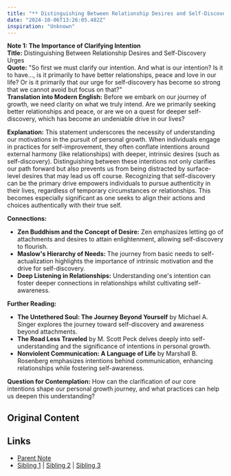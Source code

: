 ```yaml
---
title: "** Distinguishing Between Relationship Desires and Self-Discovery Urges"
date: "2024-10-06T13:26:05.482Z"
inspiration: "Unknown"
---
```


  
**Note 1: The Importance of Clarifying Intention**  
**Title:** Distinguishing Between Relationship Desires and Self-Discovery Urges  
**Quote:** "So first we must clarify our intention. And what is our intention? Is it to have..., is it primarily to have better relationships, peace and love in our life? Or is it primarily that our urge for self-discovery has become so strong that we cannot avoid but focus on that?"  
**Translation into Modern English:** Before we embark on our journey of growth, we need clarity on what we truly intend. Are we primarily seeking better relationships and peace, or are we on a quest for deeper self-discovery, which has become an undeniable drive in our lives?  

**Explanation:** This statement underscores the necessity of understanding our motivations in the pursuit of personal growth. When individuals engage in practices for self-improvement, they often conflate intentions around external harmony (like relationships) with deeper, intrinsic desires (such as self-discovery). Distinguishing between these intentions not only clarifies our path forward but also prevents us from being distracted by surface-level desires that may lead us off course. Recognizing that self-discovery can be the primary drive empowers individuals to pursue authenticity in their lives, regardless of temporary circumstances or relationships. This becomes especially significant as one seeks to align their actions and choices authentically with their true self.

**Connections:**  
- **Zen Buddhism and the Concept of Desire:** Zen emphasizes letting go of attachments and desires to attain enlightenment, allowing self-discovery to flourish.  
- **Maslow's Hierarchy of Needs:** The journey from basic needs to self-actualization highlights the importance of intrinsic motivation and the drive for self-discovery.  
- **Deep Listening in Relationships:** Understanding one's intention can foster deeper connections in relationships whilst cultivating self-awareness.  

**Further Reading:**  
- **The Untethered Soul: The Journey Beyond Yourself** by Michael A. Singer explores the journey toward self-discovery and awareness beyond attachments.  
- **The Road Less Traveled** by M. Scott Peck delves deeply into self-understanding and the significance of intentions in personal growth.  
- **Nonviolent Communication: A Language of Life** by Marshall B. Rosenberg emphasizes intentions behind communication, enhancing relationships while fostering self-awareness.  

**Question for Contemplation:** How can the clarification of our core intentions shape our personal growth journey, and what practices can help us deepen this understanding?  


## Original Content



## Links

- [Parent Note](/parent-note.md)
- [Sibling 1](/zettel1.md) | [Sibling 2](/zettel2.md) | [Sibling 3](/zettel3.md)
